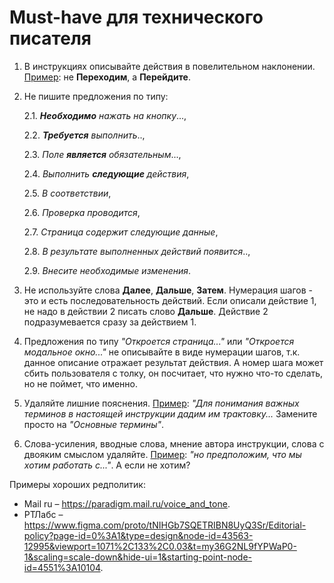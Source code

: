 # Must-have для технического писателя

1. В инструкциях описывайте действия в повелительном наклонении. <u>Пример</u>: не **Переходим**, а **Перейдите**.

2. Не пишите предложения по типу:

   2.1. _**Необходимо** нажать на кнопку_...,

   2.2. _**Требуется** выполнить_..,

   2.3. _Поле **является** обязательным_...,

   2.4. _Выполнить **следующие** действия_,

   2.5. _В соответствии_,

   2.6. _Проверка проводится_,

   2.7. _Страница содержит следующие данные_,

   2.8. _В результате выполненных действий появится_.., 

   2.9. _Внесите необходимые изменения_.

3. Не используйте слова **Далее**, **Дальше**, **Затем**. Нумерация шагов - это и есть последовательность действий. Если описали действие 1, не надо в действии 2 писать слово **Дальше**. Действие 2 подразумевается сразу за действием 1.

4. Предложения по типу _"Откроется страница..."_ или _"Откроется модальное окно..."_ не описывайте в виде нумерации шагов, т.к. данное описание отражает результат действия. А номер шага может сбить пользователя с толку, он посчитает, что нужно что-то сделать, но не поймет, что именно.

5. Удаляйте лишние пояснения. <u>Пример</u>: _"Для понимания важных терминов в настоящей инструкции дадим им трактовку..._ Замените просто на _"Основные термины"_.

6. Слова-усиления, вводные слова, мнение автора инструкции, слова с двояким смыслом удаляйте. <u>Пример</u>: _"но предположим, что мы хотим работать с..."_. А если не хотим?

Примеры хороших редполитик:

* Mail ru – https://paradigm.mail.ru/voice_and_tone.
* РТЛабс – https://www.figma.com/proto/tNIHGb7SQETRIBN8UyQ3Sr/Editorial-policy?page-id=0%3A1&type=design&node-id=43563-12995&viewport=1071%2C133%2C0.03&t=my36G2NL9fYPWaP0-1&scaling=scale-down&hide-ui=1&starting-point-node-id=4551%3A10104.